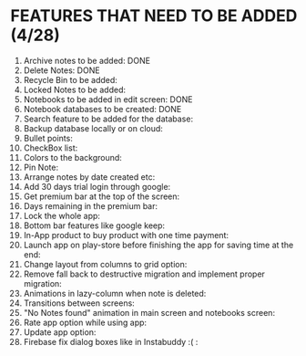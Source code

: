 FEATURES THAT NEED TO BE ADDED (4/28)
=====================================

1) Archive notes to be added: DONE
2) Delete Notes: DONE
3) Recycle Bin to be added:
4) Locked Notes to be added:
5) Notebooks to be added in edit screen: DONE
6) Notebook databases to be created: DONE
7) Search feature to be added for the database:
8) Backup database locally or on cloud:
9) Bullet points:
10) CheckBox list:
11) Colors to the background:
12) Pin Note:
13) Arrange notes by date created etc:
14) Add 30 days trial login through google:
15) Get premium bar at the top of the screen:
16) Days remaining in the premium bar:
17) Lock the whole app:
18) Bottom bar features like google keep:
19) In-App product to buy product with one time payment:
20) Launch app on play-store before finishing the app for saving time at the end:
21) Change layout from columns to grid option:
22) Remove fall back to destructive migration and implement proper migration:
23) Animations in lazy-column when note is deleted:
24) Transitions between screens:
25) "No Notes found" animation in main screen and notebooks screen:
26) Rate app option while using app:
27) Update app option:
28) Firebase fix dialog boxes like in Instabuddy :( :